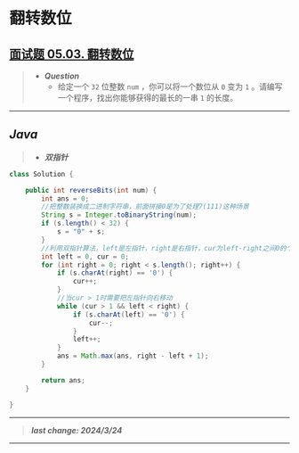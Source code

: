# 翻转数位

## [面试题 05.03. 翻转数位](https://leetcode.cn/problems/reverse-bits-lcci/)

> - ***Question***
>   - 给定一个 `32` 位整数 `num` ，你可以将一个数位从 `0` 变为 `1` 。请编写一个程序，找出你能够获得的最长的一串 `1` 的长度。

---

## *Java*

> - ***双指针***

```java
class Solution {

    public int reverseBits(int num) {
        int ans = 0;
        //把整数装换成二进制字符串，前面拼接0是为了处理7(111)这种场景 
        String s = Integer.toBinaryString(num);
        if (s.length() < 32) {
            s = "0" + s;
        }
        //利用双指针算法，left是左指针，right是右指针，cur为left-right之间0的个数。只有当cur<2的时候我们计算ans = Math.max(ans,right-left+1);
        int left = 0, cur = 0;
        for (int right = 0; right < s.length(); right++) {
            if (s.charAt(right) == '0') {
                cur++;
            }
            //当cur > 1时需要把左指针向右移动
            while (cur > 1 && left < right) {
                if (s.charAt(left) == '0') {
                    cur--;
                }
                left++;
            }
            ans = Math.max(ans, right - left + 1);
        }

        return ans;
    }

}
```

---

> ***last change: 2024/3/24***

---
